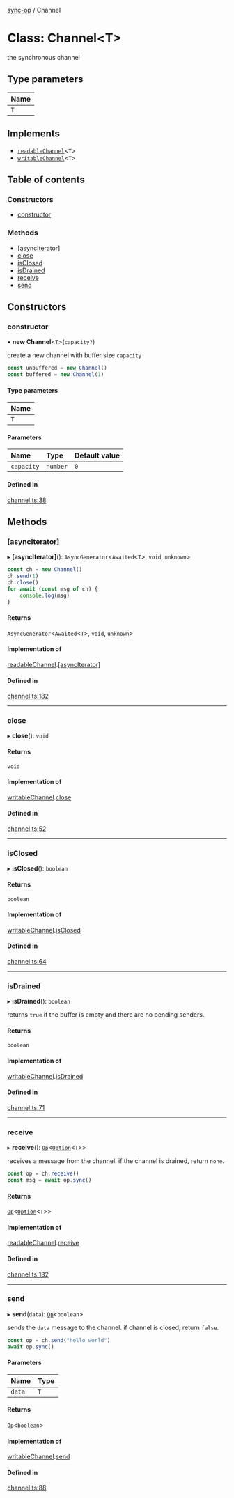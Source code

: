 [sync-op](../README.md) / Channel

# Class: Channel<T\>

the synchronous channel

## Type parameters

| Name |
| :------ |
| `T` |

## Implements

- [`readableChannel`](../interfaces/readableChannel.md)<`T`\>
- [`writableChannel`](../interfaces/writableChannel.md)<`T`\>

## Table of contents

### Constructors

- [constructor](Channel.md#constructor)

### Methods

- [[asyncIterator]](Channel.md#[asynciterator])
- [close](Channel.md#close)
- [isClosed](Channel.md#isclosed)
- [isDrained](Channel.md#isdrained)
- [receive](Channel.md#receive)
- [send](Channel.md#send)

## Constructors

### constructor

• **new Channel**<`T`\>(`capacity?`)

create a new channel with buffer size `capacity`

```typescript
const unbuffered = new Channel()
const buffered = new Channel(1)
```

#### Type parameters

| Name |
| :------ |
| `T` |

#### Parameters

| Name | Type | Default value |
| :------ | :------ | :------ |
| `capacity` | `number` | `0` |

#### Defined in

[channel.ts:38](https://github.com/dhcmrlchtdj/sync-op/blob/0a6e09c/src/channel.ts#L38)

## Methods

### [asyncIterator]

▸ **[asyncIterator]**(): `AsyncGenerator`<`Awaited`<`T`\>, `void`, `unknown`\>

```typescript
const ch = new Channel()
ch.send(1)
ch.close()
for await (const msg of ch) {
	console.log(msg)
}
```

#### Returns

`AsyncGenerator`<`Awaited`<`T`\>, `void`, `unknown`\>

#### Implementation of

[readableChannel](../interfaces/readableChannel.md).[[asyncIterator]](../interfaces/readableChannel.md#[asynciterator])

#### Defined in

[channel.ts:182](https://github.com/dhcmrlchtdj/sync-op/blob/0a6e09c/src/channel.ts#L182)

___

### close

▸ **close**(): `void`

#### Returns

`void`

#### Implementation of

[writableChannel](../interfaces/writableChannel.md).[close](../interfaces/writableChannel.md#close)

#### Defined in

[channel.ts:52](https://github.com/dhcmrlchtdj/sync-op/blob/0a6e09c/src/channel.ts#L52)

___

### isClosed

▸ **isClosed**(): `boolean`

#### Returns

`boolean`

#### Implementation of

[writableChannel](../interfaces/writableChannel.md).[isClosed](../interfaces/writableChannel.md#isclosed)

#### Defined in

[channel.ts:64](https://github.com/dhcmrlchtdj/sync-op/blob/0a6e09c/src/channel.ts#L64)

___

### isDrained

▸ **isDrained**(): `boolean`

returns `true` if the buffer is empty and there are no pending senders.

#### Returns

`boolean`

#### Implementation of

[writableChannel](../interfaces/writableChannel.md).[isDrained](../interfaces/writableChannel.md#isdrained)

#### Defined in

[channel.ts:71](https://github.com/dhcmrlchtdj/sync-op/blob/0a6e09c/src/channel.ts#L71)

___

### receive

▸ **receive**(): [`Op`](Op.md)<[`Option`](../README.md#option)<`T`\>\>

receives a message from the channel.
if the channel is drained, return `none`.

```typescript
const op = ch.receive()
const msg = await op.sync()
```

#### Returns

[`Op`](Op.md)<[`Option`](../README.md#option)<`T`\>\>

#### Implementation of

[readableChannel](../interfaces/readableChannel.md).[receive](../interfaces/readableChannel.md#receive)

#### Defined in

[channel.ts:132](https://github.com/dhcmrlchtdj/sync-op/blob/0a6e09c/src/channel.ts#L132)

___

### send

▸ **send**(`data`): [`Op`](Op.md)<`boolean`\>

sends the `data` message to the channel.
if channel is closed, return `false`.

```typescript
const op = ch.send("hello world")
await op.sync()
```

#### Parameters

| Name | Type |
| :------ | :------ |
| `data` | `T` |

#### Returns

[`Op`](Op.md)<`boolean`\>

#### Implementation of

[writableChannel](../interfaces/writableChannel.md).[send](../interfaces/writableChannel.md#send)

#### Defined in

[channel.ts:88](https://github.com/dhcmrlchtdj/sync-op/blob/0a6e09c/src/channel.ts#L88)
